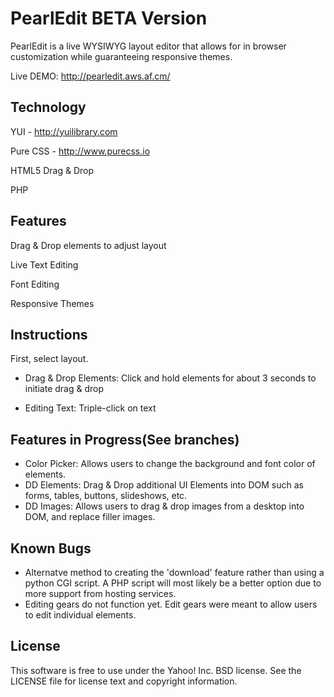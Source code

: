 PearlEdit BETA Version
======================

PearlEdit is a live WYSIWYG layout editor that allows for in browser customization while guaranteeing responsive themes.


Live DEMO: http://pearledit.aws.af.cm/


Technology
----------
YUI - http://yuilibrary.com

Pure CSS - http://www.purecss.io

HTML5 Drag & Drop

PHP

Features
--------

Drag & Drop elements to adjust layout

Live Text Editing

Font Editing

Responsive Themes


Instructions
------------

First, select layout. 

- Drag & Drop Elements: Click and hold elements for about 3 seconds to initiate drag & drop

- Editing Text: Triple-click on text


Features in Progress(See branches)
----------------------------------

- Color Picker: Allows users to change the background and font color of elements.
- DD Elements: Drag & Drop additional UI Elements into DOM such as forms, tables, buttons, slideshows, etc.
- DD Images: Allows users to drag & drop images from a desktop into DOM, and replace filler images.


Known Bugs
----------

- Alternatve method to creating the 'download' feature rather than using a python CGI script. A PHP script will most likely be a better option due to more support from hosting services.
- Editing gears do not function yet. Edit gears were meant to allow users to edit individual elements.


License
-------
This software is free to use under the Yahoo! Inc. BSD license. See the LICENSE file for license text and copyright information.
